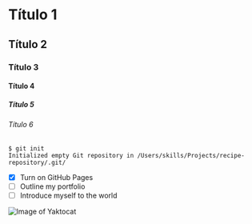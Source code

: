 # Título 1
## Título 2
### Título 3
#### Título 4
##### Título 5
###### Título 6

```
$ git init
Initialized empty Git repository in /Users/skills/Projects/recipe-repository/.git/
```

- [x]  Turn on GitHub Pages
- [ ]  Outline my portfolio
- [ ]  Introduce myself to the world

![Image of Yaktocat](https://octodex.github.com/images/yaktocat.png)
